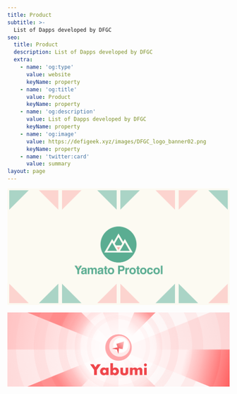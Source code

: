 ```yaml
---
title: Product
subtitle: >-
  List of Dapps developed by DFGC
seo:
  title: Product
  description: List of Dapps developed by DFGC
  extra:
    - name: 'og:type'
      value: website
      keyName: property
    - name: 'og:title'
      value: Product
      keyName: property
    - name: 'og:description'
      value: List of Dapps developed by DFGC
      keyName: property
    - name: 'og:image'
      value: https://defigeek.xyz/images/DFGC_logo_banner02.png
      keyName: property
    - name: 'twitter:card'
      value: summary
layout: page
---
```


[![Yamato Protocol](/images/blog/yamto_ogp.png)](https://app.yamato.fi/#/)


[![Yabumi](/images/blog/yabumibanner.png)](https://www.yabumi.defigeek.xyz/en#)
